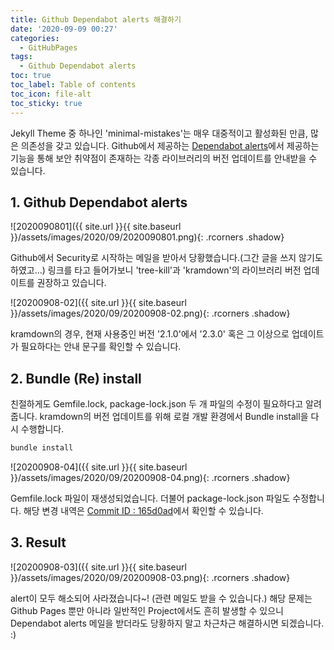 ```yaml
---
title: Github Dependabot alerts 해결하기
date: '2020-09-09 00:27'
categories:
  - GitHubPages
tags:
  - Github Dependabot alerts
toc: true
toc_label: Table of contents
toc_icon: file-alt
toc_sticky: true
---
```


Jekyll Theme 중 하나인 'minimal-mistakes'는 매우 대중적이고 활성화된 만큼, 많은 의존성을 갖고 있습니다. Github에서 제공하는 [Dependabot alerts](https://github.com/sdj7072/sdj7072.github.io/network/alerts)에서 제공하는 기능을 통해 보안 취약점이 존재하는 각종 라이브러리의 버전 업데이트를 안내받을 수 있습니다.

## 1. Github Dependabot alerts

![2020090801]({{ site.url }}{{ site.baseurl }}/assets/images/2020/09/2020090801.png){: .rcorners .shadow}

Github에서 Security로 시작하는 메일을 받아서 당황했습니다.(그간 글을 쓰지 않기도 하였고...) 링크를 타고 들어가보니 'tree-kill'과 'kramdown'의 라이브러리 버전 업데이트를 권장하고 있습니다.

![20200908-02]({{ site.url }}{{ site.baseurl }}/assets/images/2020/09/20200908-02.png){: .rcorners .shadow}

kramdown의 경우, 현재 사용중인 버전 '2.1.0'에서 '2.3.0' 혹은 그 이상으로 업데이트가 필요하다는 안내 문구를 확인할 수 있습니다.


## 2. Bundle (Re) install

친절하게도 Gemfile.lock, package-lock.json 두 개 파일의 수정이 필요하다고 알려줍니다. kramdown의 버전 업데이트를 위해 로컬 개발 환경에서 Bundle install을 다시 수행합니다.

```zsh
bundle install
```

![20200908-04]({{ site.url }}{{ site.baseurl }}/assets/images/2020/09/20200908-04.png){: .rcorners .shadow}

Gemfile.lock 파일이 재생성되었습니다. 더불어 package-lock.json 파일도 수정합니다. 해당 변경 내역은 [Commit ID : 165d0ad](https://github.com/sdj7072/sdj7072.github.io/commit/165d0adb212602430b561f2c58ce61a363220aa0)에서 확인할 수 있습니다.


## 3. Result

![20200908-03]({{ site.url }}{{ site.baseurl }}/assets/images/2020/09/20200908-03.png){: .rcorners .shadow}

alert이 모두 해소되어 사라졌습니다~! (관련 메일도 받을 수 있습니다.) 해당 문제는 Github Pages 뿐만 아니라 일반적인 Project에서도 흔히 발생할 수 있으니 Dependabot alerts 메일을 받더라도 당황하지 말고 차근차근 해결하시면 되겠습니다. :)
